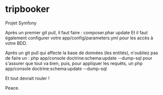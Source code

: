tripbooker
==========

Projet Symfony

Après un premier git pull, il faut faire :
composer.phar update
Et il faut également configurer votre app/config/parameters.yml pour les accès à votre BDD.

Après un git pull qui affecte la base de données (les entités), n'oubliez pas de faire un : 
php app/console doctrine:schema:update --dump-sql
pour s'assurer que tout va bien, puis, pour appliquer les requêts, un 
php app/console doctrine:schema:update --dump-sql

Et tout devrait rouler !

Peace.